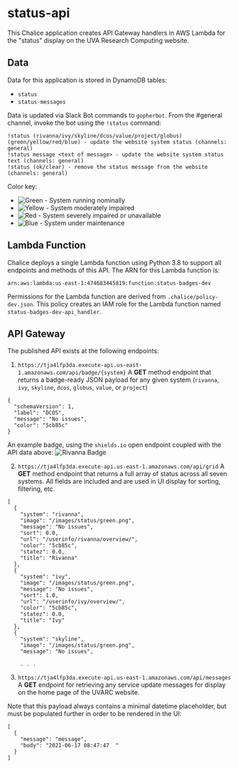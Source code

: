# status-api

This Chalice application creates API Gateway handlers in AWS Lambda for the "status" display on the UVA Research Computing website.

## Data

Data for this application is stored in DynamoDB tables:

- `status`
- `status-messages`

Data is updated via Slack Bot commands to `gopherbot`. From the #general channel, invoke the bot using the `!status` command:

```
!status (rivanna/ivy/skyline/dcos/value/project/globus) (green/yellow/red/blue) - update the website system status (channels: general)
!status message <text of message> - update the website system status text (channels: general)
!status (ok/clear) - remove the status message from the website (channels: general)
```
Color key:
- ![Green](https://www.rc.virginia.edu/images/status/green.png) - System running nominally
- ![Yellow](https://www.rc.virginia.edu/images/status/yellow.png) - System moderately impaired
- ![Red](https://www.rc.virginia.edu/images/status/red.png) - System severely impaired or unavailable
- ![Blue](https://www.rc.virginia.edu/images/status/blue.png) - System under maintenance

## Lambda Function

Chalice deploys a single Lambda function using Python 3.8 to support all endpoints and methods of this API. The ARN for this Lambda function is:

    arn:aws:lambda:us-east-1:474683445819:function:status-badges-dev

Permissions for the Lambda function are derived from `.chalice/policy-dev.json`. This policy creates an IAM role for the Lambda function named `status-badges-dev-api_handler`.

## API Gateway

The published API exists at the following endpoints:

1. `https://tja4lfp3da.execute-api.us-east-1.amazonaws.com/api/badge/{system}`
A **GET** method endpoint that returns a badge-ready JSON payload for any given system (`rivanna`, `ivy`, `skyline`, `dcos`, `globus`, `value`, or `project`)

```
{
  "schemaVersion": 1,
  "label": "DCOS",
  "message": "No issues",
  "color": "5cb85c"
}
```

An example badge, using the `shields.io` open endpoint coupled with the API data above:
![Rivanna Badge](https://img.shields.io/endpoint?url=https://tja4lfp3da.execute-api.us-east-1.amazonaws.com/api/badge/rivanna&style=for-the-badge)

2. `https://tja4lfp3da.execute-api.us-east-1.amazonaws.com/api/grid`
A **GET** method endpoint that returns a full array of status across all seven systems. All fields are included and are used in UI display for sorting, filtering, etc.

```
[
  {
    "system": "rivanna",
    "image": "/images/status/green.png",
    "message": "No issues",
    "sort": 0.0,
    "url": "/userinfo/rivanna/overview/",
    "color": "5cb85c",
    "statez": 0.0,
    "title": "Rivanna"
  },
  {
    "system": "ivy",
    "image": "/images/status/green.png",
    "message": "No issues",
    "sort": 1.0,
    "url": "/userinfo/ivy/overview/",
    "color": "5cb85c",
    "statez": 0.0,
    "title": "Ivy"
  },
  {
    "system": "skyline",
    "image": "/images/status/green.png",
    "message": "No issues",

    . . .
```

3. `https://tja4lfp3da.execute-api.us-east-1.amazonaws.com/api/messages`
A **GET** endpoint for retrieving any service update messages for display on the home page of the UVARC website.

Note that this payload always contains a minimal datetime placeholder, but must be populated further in order to be rendered in the UI:

```
[
  {
    "message": "message",
    "body": "2021-06-17 08:47:47  "
  }
]
```